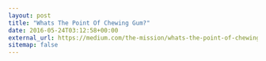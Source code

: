 ```yaml
---
layout: post
title: "Whats The Point Of Chewing Gum?"
date: 2016-05-24T03:12:58+00:00
external_url: https://medium.com/the-mission/whats-the-point-of-chewing-gum-880c020c32d4
sitemap: false
---
```

